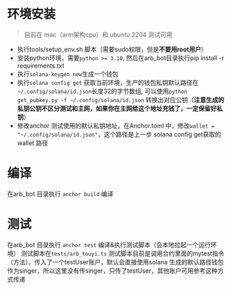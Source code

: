 # 环境安装
> 目前在 mac（arm架构cpu）和 ubuntu 2204 测试可用
- 执行tools/setup_env.sh 脚本（需要sudo权限，但是**不要用root用户**）
- 安装python环境，需要`python >= 3.10`, 然后在arb_bot目录执行pip install -r requirements.txt
- 执行`solana-keygen new`生成一个钱包
- 执行`solana config get` 获取当前环境，生产的钱包私钥默认路径在`~/.config/solana/id.json`长度32的字节数组, 可以使用`python get_pubkey.py -f ~/.config/solana/id.json` 转换出对应公钥（**注意生成的私钥公钥不区分测试和主网，如果你在主网给这个地址充钱了，一定保留好私钥**）
- 修改anchor 测试使用的默认私钥地址，在Anchor.toml 中，修改`wallet = "~/.config/solana/id.json"`，这个路径是上一步 solana config get获取的wallet 路径

# 编译
在arb_bot 目录执行 `anchor build` 编译

# 测试
在arb_bot 目录执行 `anchor test` 编译&执行测试脚本（会本地拉起一个运行环境）
测试脚本在`tests/arb_touyi.ts`
测试脚本目前是调用合约里面的mytest指令（方法），传入了一个testUser账户，默认会直接使用solana 生成的默认路径钱包作为singer，所以这里没有传singer，只传了testUser，其他账户可用参考这种方式传递
